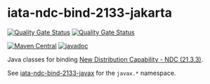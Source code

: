 # iata-ndc-bind-2133-jakarta

[![Quality Gate Status](https://sonarcloud.io/api/project_badges/measure?project=jinahya_iata-ndc-bind-2133-jakarta&metric=alert_status)](https://sonarcloud.io/summary/new_code?id=jinahya_iata-ndc-bind-2133-jakarta)
[![Quality Gate Status](https://sonarcloud.io/api/project_badges/measure?project=jinahya_iata-ndc-bind-2133-jakarta&metric=alert_status)](https://sonarcloud.io/summary/new_code?id=jinahya_iata-ndc-bind-2133-jakarta)

[![Maven Central](https://img.shields.io/maven-central/v/com.github.jinahya/iata-ndc-bind-2133-jakarta)](https://search.maven.org/search?q=a:iata-ndc-bind-2133-jakarta)
[![javadoc](https://javadoc.io/badge2/com.github.jinahya/iata-ndc-2133-jakarta/javadoc.svg)](https://javadoc.io/doc/com.github.jinahya/iata-ndc-2133-jakarta)

Java classes for binding [New Distribution Capability - NDC (21.3.3)](https://www.iata.org/en/programs/airline-distribution/retailing/ndc/).

See [iata-ndc-bind-2133-javax](https://github.com/jinahya/iata-ndc-bind-2133-javax) for the `javax.*` namespace.
